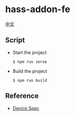 # hass-addon-fe

[中文](./doc/README_CN.md)

## Script

* Start the project

    ```
    $ npm run serve
    ```

* Build the project

    ```
    $ npm run build
    ```

## Reference

* [Device Spec](./doc/device_spec.md)
